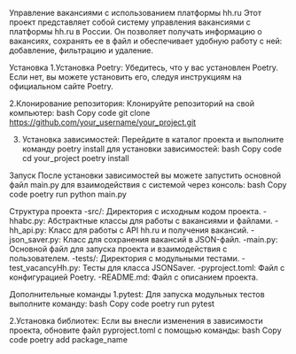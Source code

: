 Управление вакансиями с использованием платформы hh.ru
Этот проект представляет собой систему управления вакансиями с платформы hh.ru в России. Он позволяет получать информацию о вакансиях, сохранять ее в файл и обеспечивает удобную работу с ней: добавление, фильтрацию и удаление.

Установка
1.Установка Poetry: Убедитесь, что у вас установлен Poetry. Если нет, вы можете установить его, следуя инструкциям на официальном сайте Poetry.

2.Клонирование репозитория: Клонируйте репозиторий на свой компьютер:
bash
Copy code
git clone https://github.com/your_username/your_project.git

3. Установка зависимостей: Перейдите в каталог проекта и выполните команду poetry install для установки зависимостей:
bash
Copy code
cd your_project
poetry install

Запуск
После установки зависимостей вы можете запустить основной файл main.py для взаимодействия с системой через консоль:
bash
Copy code
poetry run python main.py

Структура проекта
-src/: Директория с исходным кодом проекта.
 -hhabc.py: Абстрактные классы для работы с вакансиями и файлами.
 -hh_api.py: Класс для работы с API hh.ru и получения вакансий.
 -json_saver.py: Класс для сохранения вакансий в JSON-файл.
 -main.py: Основной файл для запуска проекта и взаимодействия с пользователем.
-tests/: Директория с модульными тестами.
 -test_vacancyHh.py: Тесты для класса JSONSaver.
-pyproject.toml: Файл с конфигурацией Poetry.
-README.md: Файл с описанием проекта.

Дополнительные команды
1.pytest: Для запуска модульных тестов выполните команду:
bash
Copy code
poetry run pytest

2.Установка библиотек: Если вы внесли изменения в зависимости проекта, обновите файл pyproject.toml с помощью команды:
bash
Copy code
poetry add package_name
